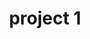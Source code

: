 ---
layout: page
title: project 1
description: Kunming, Yunnan Province
img: assets/img/sky-km.jpg
importance: 1
category: 2022
related_publications:
---